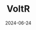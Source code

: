 ---  
layout: startup_page  
title: "VoltR"  
id: "voltr.tech"  
permalink: "/voltrvoltr.tech06242024/"  
website: "https://www.voltr.tech/en"  
funding_round: "Seed"  
funding_amount: "€4M"  
investors: "C4 Ventures, Exergon, Pays de la Loire Participations, Anjou Amorçage"  
about: "VoltR manufactures sustainable lithium batteries from used products, leveraging AI-powered technologies to refurbish and repurpose them. The company aims to create a circular economy for lithium batteries, minimizing environmental impact and maximizing the value of existing resources. Their batteries meet the same quality and capacity standards as new batteries, sometimes exceeding their performance."  
markets: "Cleantech, Energy Storage, Battery Technology, Battery"  
hq: "Angers, Pays de la Loire, France"  
founded_year: "2022"  
linkedin: "https://www.linkedin.com/company/voltr/"  
twitter: ""  
instagram: ""  
facebook: ""  
crunchbase: "https://www.crunchbase.com/organization/voltr"  
pitchbook: "https://pitchbook.com/profiles/company/553172-14"  

date_display: "24-Jun-2024"  
date: "2024-06-24"

# SEO Optimization  
meta_title: "VoltR - Seed Funding (€4M)"  
meta_description: "VoltR, VoltR manufactures sustainable lithium batteries from used products, leveraging AI-powered technologies to refurbish and repurpose them. The company a..."  
meta_keywords: "VoltR, Cleantech, Energy Storage, Battery Technology, Battery, Seed funding"  
canonical_url: "https://startup.projectstartups.com/voltrvoltr.tech06242024/"  
---